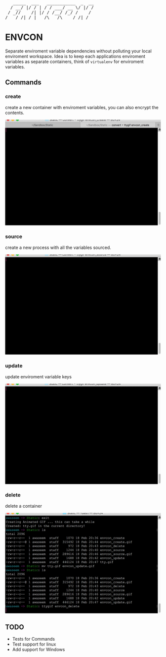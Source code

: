 <pre>
   _____  ___   ___________  _  __
  / __/ |/ / | / / ___/ __ \/ |/ /
 / _//    /| |/ / /__/ /_/ /    / 
/___/_/|_/ |___/\___/\____/_/|_/
</pre>

# ENVCON

Separate enviroment variable dependencies without polluting your local enviroment workspace.
Idea is to keep each applications enviroment variables as separate containers, think of `virtualenv` for enviroment variables.

## Commands

### create
create a new container with enviroment variables, you can also encrypt the contents.

![](./static/envcon_create.gif)

### source
create a new process with all the variables sourced.

![](./static/envcon_source.gif)

### update
update enviroment variable keys

![](./static/envcon_update.gif)

### delete 
delete a container

![](./static/envcon_delete.gif)

## TODO

- Tests for Commands
- Test support for linux
- Add support for Windows